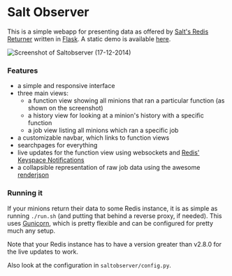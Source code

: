 # Salt Observer

This is a simple webapp for presenting data as offered by [Salt's Redis
Returner](https://github.com/saltstack/salt/blob/develop/salt/returners/redis_return.py)
written in [Flask](http://flask.pocoo.org/). A static demo is available
[here](http://analogbyte.github.io/saltobserver/).

![Screenshot of Saltobserver (17-12-2014)](http://files.danieln.de/public/saltobserver.png)

### Features
- a simple and responsive interface
- three main views:
  - a function view showing all minions that ran a particular function (as
    shown on the screenshot)
  - a history view for looking at a minion's history with a specific function
  - a job view listing all minions which ran a specific job
- a customizable navbar, which links to function views
- searchpages for everything
- live updates for the function view using websockets and [Redis' Keyspace
  Notifications](http://redis.io/topics/notifications)
- a collapsible representation of raw job data using the awesome
  [renderjson](https://github.com/caldwell/renderjson)


### Running it
If your minions return their data to some Redis instance, it is as simple as
running `./run.sh` (and putting that behind a reverse proxy, if needed).  This
uses [Gunicorn](http://gunicorn.org/), which is pretty flexible and can be
configured for pretty much any setup.

Note that your Redis instance has to have a version greater than v2.8.0 for the
live updates to work.

Also look at the configuration in `saltobserver/config.py`.
